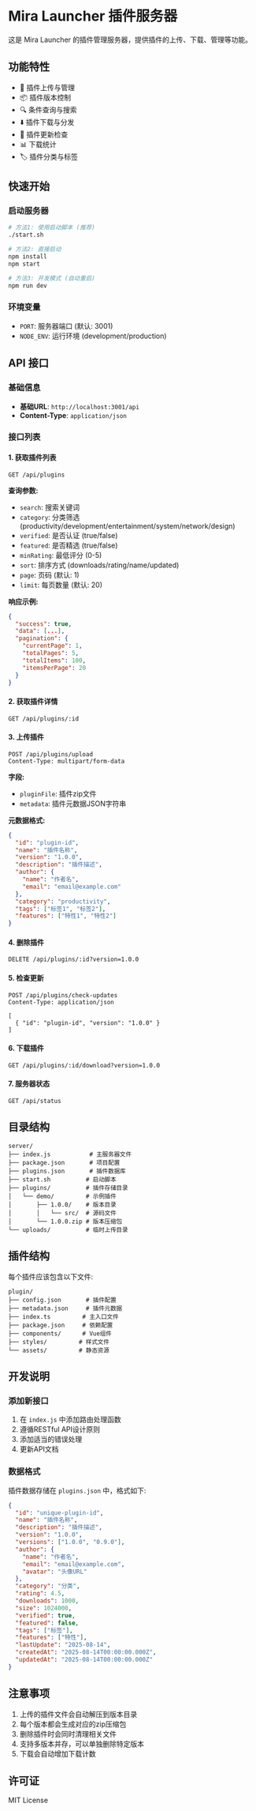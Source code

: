 # Mira Launcher 插件服务器

这是 Mira Launcher 的插件管理服务器，提供插件的上传、下载、管理等功能。

## 功能特性

- 🚀 插件上传与管理
- 📦 插件版本控制
- 🔍 条件查询与搜索
- ⬇️ 插件下载与分发
- 🔄 插件更新检查
- 📊 下载统计
- 🏷️ 插件分类与标签

## 快速开始

### 启动服务器

```bash
# 方法1: 使用启动脚本 (推荐)
./start.sh

# 方法2: 直接启动
npm install
npm start

# 方法3: 开发模式 (自动重启)
npm run dev
```

### 环境变量

- `PORT`: 服务器端口 (默认: 3001)
- `NODE_ENV`: 运行环境 (development/production)

## API 接口

### 基础信息

- **基础URL**: `http://localhost:3001/api`
- **Content-Type**: `application/json`

### 接口列表

#### 1. 获取插件列表
```
GET /api/plugins
```

**查询参数:**
- `search`: 搜索关键词
- `category`: 分类筛选 (productivity/development/entertainment/system/network/design)
- `verified`: 是否认证 (true/false)
- `featured`: 是否精选 (true/false) 
- `minRating`: 最低评分 (0-5)
- `sort`: 排序方式 (downloads/rating/name/updated)
- `page`: 页码 (默认: 1)
- `limit`: 每页数量 (默认: 20)

**响应示例:**
```json
{
  "success": true,
  "data": [...],
  "pagination": {
    "currentPage": 1,
    "totalPages": 5,
    "totalItems": 100,
    "itemsPerPage": 20
  }
}
```

#### 2. 获取插件详情
```
GET /api/plugins/:id
```

#### 3. 上传插件
```
POST /api/plugins/upload
Content-Type: multipart/form-data
```

**字段:**
- `pluginFile`: 插件zip文件
- `metadata`: 插件元数据JSON字符串

**元数据格式:**
```json
{
  "id": "plugin-id",
  "name": "插件名称",
  "version": "1.0.0",
  "description": "插件描述",
  "author": {
    "name": "作者名",
    "email": "email@example.com"
  },
  "category": "productivity",
  "tags": ["标签1", "标签2"],
  "features": ["特性1", "特性2"]
}
```

#### 4. 删除插件
```
DELETE /api/plugins/:id?version=1.0.0
```

#### 5. 检查更新
```
POST /api/plugins/check-updates
Content-Type: application/json

[
  { "id": "plugin-id", "version": "1.0.0" }
]
```

#### 6. 下载插件
```
GET /api/plugins/:id/download?version=1.0.0
```

#### 7. 服务器状态
```
GET /api/status
```

## 目录结构

```
server/
├── index.js           # 主服务器文件
├── package.json       # 项目配置
├── plugins.json       # 插件数据库
├── start.sh          # 启动脚本
├── plugins/          # 插件存储目录
│   └── demo/         # 示例插件
│       ├── 1.0.0/    # 版本目录
│       │   └── src/  # 源码文件
│       └── 1.0.0.zip # 版本压缩包
└── uploads/          # 临时上传目录
```

## 插件结构

每个插件应该包含以下文件:

```
plugin/
├── config.json       # 插件配置
├── metadata.json     # 插件元数据
├── index.ts         # 主入口文件
├── package.json     # 依赖配置
├── components/      # Vue组件
├── styles/         # 样式文件
└── assets/         # 静态资源
```

## 开发说明

### 添加新接口

1. 在 `index.js` 中添加路由处理函数
2. 遵循RESTful API设计原则
3. 添加适当的错误处理
4. 更新API文档

### 数据格式

插件数据存储在 `plugins.json` 中，格式如下:

```json
{
  "id": "unique-plugin-id",
  "name": "插件名称",
  "description": "插件描述",
  "version": "1.0.0",
  "versions": ["1.0.0", "0.9.0"],
  "author": {
    "name": "作者名",
    "email": "email@example.com",
    "avatar": "头像URL"
  },
  "category": "分类",
  "rating": 4.5,
  "downloads": 1000,
  "size": 1024000,
  "verified": true,
  "featured": false,
  "tags": ["标签"],
  "features": ["特性"],
  "lastUpdate": "2025-08-14",
  "createdAt": "2025-08-14T00:00:00.000Z",
  "updatedAt": "2025-08-14T00:00:00.000Z"
}
```

## 注意事项

1. 上传的插件文件会自动解压到版本目录
2. 每个版本都会生成对应的zip压缩包
3. 删除插件时会同时清理相关文件
4. 支持多版本并存，可以单独删除特定版本
5. 下载会自动增加下载计数

## 许可证

MIT License
